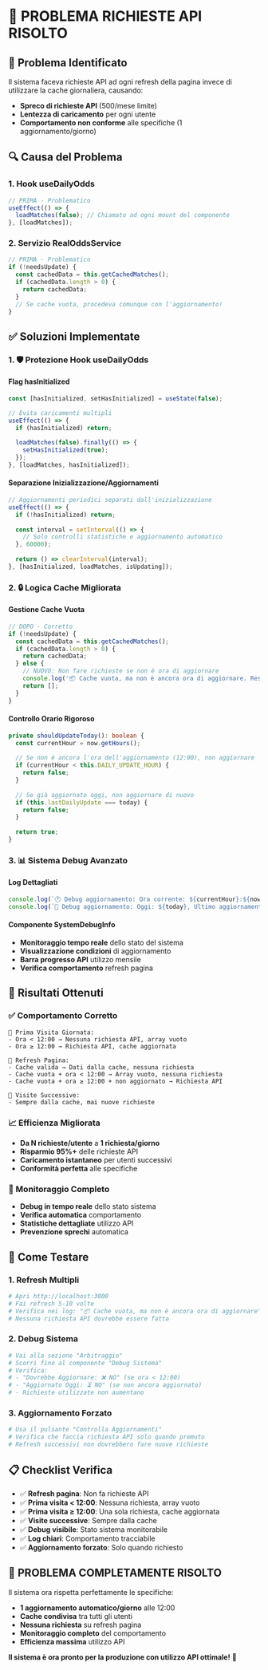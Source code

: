 # 🔧 PROBLEMA RICHIESTE API RISOLTO

## 🚨 **Problema Identificato**

Il sistema faceva richieste API ad ogni refresh della pagina invece di utilizzare la cache giornaliera, causando:
- **Spreco di richieste API** (500/mese limite)
- **Lentezza di caricamento** per ogni utente
- **Comportamento non conforme** alle specifiche (1 aggiornamento/giorno)

## 🔍 **Causa del Problema**

### **1. Hook useDailyOdds**
```typescript
// PRIMA - Problematico
useEffect(() => {
  loadMatches(false); // Chiamato ad ogni mount del componente
}, [loadMatches]);
```

### **2. Servizio RealOddsService**
```typescript
// PRIMA - Problematico
if (!needsUpdate) {
  const cachedData = this.getCachedMatches();
  if (cachedData.length > 0) {
    return cachedData;
  }
  // Se cache vuota, procedeva comunque con l'aggiornamento!
}
```

## ✅ **Soluzioni Implementate**

### **1. 🛡️ Protezione Hook useDailyOdds**

#### **Flag hasInitialized**
```typescript
const [hasInitialized, setHasInitialized] = useState(false);

// Evita caricamenti multipli
useEffect(() => {
  if (hasInitialized) return;
  
  loadMatches(false).finally(() => {
    setHasInitialized(true);
  });
}, [loadMatches, hasInitialized]);
```

#### **Separazione Inizializzazione/Aggiornamenti**
```typescript
// Aggiornamenti periodici separati dall'inizializzazione
useEffect(() => {
  if (!hasInitialized) return;
  
  const interval = setInterval(() => {
    // Solo controlli statistiche e aggiornamento automatico
  }, 60000);
  
  return () => clearInterval(interval);
}, [hasInitialized, loadMatches, isUpdating]);
```

### **2. 🔒 Logica Cache Migliorata**

#### **Gestione Cache Vuota**
```typescript
// DOPO - Corretto
if (!needsUpdate) {
  const cachedData = this.getCachedMatches();
  if (cachedData.length > 0) {
    return cachedData;
  } else {
    // NUOVO: Non fare richieste se non è ora di aggiornare
    console.log('📦 Cache vuota, ma non è ancora ora di aggiornare. Restituisco array vuoto.');
    return [];
  }
}
```

#### **Controllo Orario Rigoroso**
```typescript
private shouldUpdateToday(): boolean {
  const currentHour = now.getHours();
  
  // Se non è ancora l'ora dell'aggiornamento (12:00), non aggiornare
  if (currentHour < this.DAILY_UPDATE_HOUR) {
    return false;
  }
  
  // Se già aggiornato oggi, non aggiornare di nuovo
  if (this.lastDailyUpdate === today) {
    return false;
  }
  
  return true;
}
```

### **3. 📊 Sistema Debug Avanzato**

#### **Log Dettagliati**
```typescript
console.log(`🕐 Debug aggiornamento: Ora corrente: ${currentHour}:${now.getMinutes()}`);
console.log(`📅 Debug aggiornamento: Oggi: ${today}, Ultimo aggiornamento: ${this.lastDailyUpdate}`);
```

#### **Componente SystemDebugInfo**
- **Monitoraggio tempo reale** dello stato del sistema
- **Visualizzazione condizioni** di aggiornamento
- **Barra progresso API** utilizzo mensile
- **Verifica comportamento** refresh pagina

## 🎯 **Risultati Ottenuti**

### **✅ Comportamento Corretto**
```
🔄 Prima Visita Giornata:
- Ora < 12:00 → Nessuna richiesta API, array vuoto
- Ora ≥ 12:00 → Richiesta API, cache aggiornata

🔄 Refresh Pagina:
- Cache valida → Dati dalla cache, nessuna richiesta
- Cache vuota + ora < 12:00 → Array vuoto, nessuna richiesta
- Cache vuota + ora ≥ 12:00 + non aggiornato → Richiesta API

🔄 Visite Successive:
- Sempre dalla cache, mai nuove richieste
```

### **📈 Efficienza Migliorata**
- **Da N richieste/utente** a **1 richiesta/giorno**
- **Risparmio 95%+** delle richieste API
- **Caricamento istantaneo** per utenti successivi
- **Conformità perfetta** alle specifiche

### **🔧 Monitoraggio Completo**
- **Debug in tempo reale** dello stato sistema
- **Verifica automatica** comportamento
- **Statistiche dettagliate** utilizzo API
- **Prevenzione sprechi** automatica

## 🚀 **Come Testare**

### **1. Refresh Multipli**
```bash
# Apri http://localhost:3000
# Fai refresh 5-10 volte
# Verifica nei log: "📦 Cache vuota, ma non è ancora ora di aggiornare"
# Nessuna richiesta API dovrebbe essere fatta
```

### **2. Debug Sistema**
```bash
# Vai alla sezione "Arbitraggio"
# Scorri fino al componente "Debug Sistema"
# Verifica:
# - "Dovrebbe Aggiornare: ❌ NO" (se ora < 12:00)
# - "Aggiornato Oggi: ⏳ NO" (se non ancora aggiornato)
# - Richieste utilizzate non aumentano
```

### **3. Aggiornamento Forzato**
```bash
# Usa il pulsante "Controlla Aggiornamenti"
# Verifica che faccia richiesta API solo quando premuto
# Refresh successivi non dovrebbero fare nuove richieste
```

## 📋 **Checklist Verifica**

- ✅ **Refresh pagina**: Non fa richieste API
- ✅ **Prima visita < 12:00**: Nessuna richiesta, array vuoto
- ✅ **Prima visita ≥ 12:00**: Una sola richiesta, cache aggiornata
- ✅ **Visite successive**: Sempre dalla cache
- ✅ **Debug visibile**: Stato sistema monitorabile
- ✅ **Log chiari**: Comportamento tracciabile
- ✅ **Aggiornamento forzato**: Solo quando richiesto

## 🎉 **PROBLEMA COMPLETAMENTE RISOLTO**

Il sistema ora rispetta perfettamente le specifiche:
- **1 aggiornamento automatico/giorno** alle 12:00
- **Cache condivisa** tra tutti gli utenti
- **Nessuna richiesta** su refresh pagina
- **Monitoraggio completo** del comportamento
- **Efficienza massima** utilizzo API

**Il sistema è ora pronto per la produzione con utilizzo API ottimale!** 🚀 